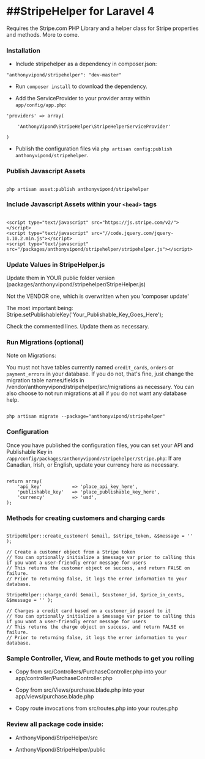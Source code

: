 ##StripeHelper for Laravel 4
==============

Requires the Stripe.com PHP Library and a helper class for Stripe properties and methods. More to come.


### Installation

* Include stripehelper as a dependency in composer.json:

~~~
"anthonyvipond/stripehelper": "dev-master"
~~~

* Run `composer install` to download the dependency.

* Add the ServiceProvider to your provider array within `app/config/app.php`:

~~~
'providers' => array(

    'AnthonyVipond\StripeHelper\StripeHelperServiceProvider'

)
~~~

* Publish the configuration files via `php artisan config:publish anthonyvipond/stripehelper`.


### Publish Javascript Assets

~~~

php artisan asset:publish anthonyvipond/stripehelper

~~~


### Include Javascript Assets within your `<head>` tags

~~~

<script type="text/javascript" src="https://js.stripe.com/v2/"></script>
<script type="text/javascript" src="//code.jquery.com/jquery-1.10.2.min.js"></script>
<script type="text/javascript" src="/packages/anthonyvipond/stripehelper/stripehelper.js"></script>

~~~


### Update Values in StripeHelper.js

Update them in YOUR public folder version (packages/anthonyvipond/stripehelper/StripeHelper.js)

Not the VENDOR one, which is overwritten when you 'composer update'

The most important being: Stripe.setPublishableKey('Your_Publishable_Key_Goes_Here');

Check the commented lines. Update them as necessary.


### Run Migrations (optional)

Note on Migrations:

You must not have tables currently named `credit_cards`, `orders` or `payment_errors` in your database.
If you do not, that's fine, just change the migration table names/fields in /vendor/anthonyvipond/stripehelper/src/migrations as necessary.
You can also choose to not run migrations at all if you do not want any database help.

~~~

php artisan migrate --package="anthonyvipond/stripehelper"

~~~


### Configuration

Once you have published the configuration files, you can set your API and Publishable Key in `/app/config/packages/anthonyvipond/stripehelper/stripe.php`:
If are Canadian, Irish, or English, update your currency here as necessary.

~~~

return array(
	'api_key' 			=> 'place_api_key_here',
	'publishable_key' 	=> 'place_publishable_key_here',
	'currency'			=> 'usd',
);

~~~


### Methods for creating customers and charging cards

~~~

StripeHelper::create_customer( $email, $stripe_token, &$message = '' );

// Create a customer object from a Stripe token
// You can optionally initialize a $message var prior to calling this if you want a user-friendly error message for users
// This returns the customer object on success, and return FALSE on failure.
// Prior to returning false, it logs the error information to your database.

StripeHelper::charge_card( $email, $customer_id, $price_in_cents, &$message = '' );

// Charges a credit card based on a customer_id passed to it
// You can optionally initialize a $message var prior to calling this if you want a user-friendly error message for users
// This returns the charge object on success, and return FALSE on failure.
// Prior to returning false, it logs the error information to your database.

~~~

### Sample Controller, View, and Route methods to get you rolling

* Copy from src/Controllers/PurchaseController.php into your app/controller/PurchaseController.php

* Copy from src/Views/purchase.blade.php into your app/views/purchase.blade.php

* Copy route invocations from src/routes.php into your routes.php



### Review all package code inside:

* AnthonyVipond/StripeHelper/src

* AnthonyVipond/StripeHelper/public